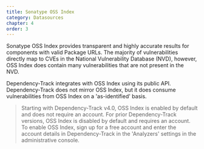 ```yaml
---
title: Sonatype OSS Index
category: Datasources
chapter: 4
order: 3
---
```


Sonatype OSS Index provides transparent and highly accurate results for components with valid Package URLs. 
The majority of vulnerabilities directly map to CVEs in the National Vulnerability Database (NVD), however, 
OSS Index does contain many vulnerabilities that are not present in the NVD.

Dependency-Track integrates with OSS Index using its public API. Dependency-Track does not mirror OSS Index,
but it does consume vulnerabilities from OSS Index on a 'as-identified' basis.

> Starting with Dependency-Track v4.0, OSS Index is enabled by default and does not require an account. For prior 
> Dependency-Track versions, OSS Index is disabled by default and requires an account. To enable OSS Index, 
> sign up for a free account and enter the account details in Dependency-Track in the 'Analyzers' settings in the 
> administrative console.
